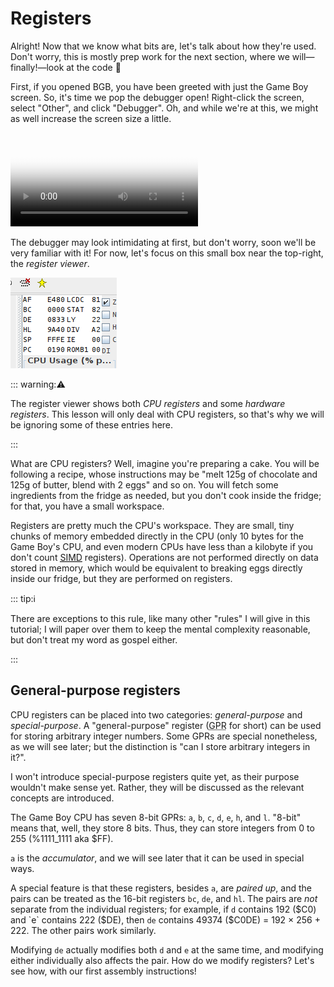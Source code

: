 # Registers

Alright!
Now that we know what bits are, let's talk about how they're used.
Don't worry, this is mostly prep work for the next section, where we will—finally!—look at the code 👀

First, if you opened BGB, you have been greeted with just the Game Boy screen.
So, it's time we pop the debugger open!
Right-click the screen, select "Other", and click "Debugger".
Oh, and while we're at this, we might as well increase the screen size a little.

<video controls poster="../assets/vid/debugger.poster.png">
	<source src="../assets/vid/debugger.webm" type="video/webm">
	<source src="../assets/vid/debugger.mp4" type="video/mp4">

	<img src="../assets/vid/debugger.gif" alt="Video demonstration in BGB">
</video>

The debugger may look intimidating at first, but don't worry, soon we'll be very familiar with it!
For now, let's focus on this small box near the top-right, the *register viewer*.

![Picture of the register viewer's location](../assets/img/reg_viewer.png)

::: warning:⚠️

The register viewer shows both *CPU registers* and some *hardware registers*.
This lesson will only deal with CPU registers, so that's why we will be ignoring some of these entries here.

:::

What are CPU registers?
Well, imagine you're preparing a cake.
You will be following a recipe, whose instructions may be "melt 125g of chocolate and 125g of butter, blend with 2 eggs" and so on.
You will fetch some ingredients from the fridge as needed, but you don't cook inside the fridge; for that, you have a small workspace.

Registers are pretty much the CPU's workspace.
They are small, tiny chunks of memory embedded directly in the CPU (only 10 bytes for the Game Boy's CPU, and even modern CPUs have less than a kilobyte if you don't count <a href="https://en.wikipedia.org/wiki/SIMD"><abbr title="Single Instruction, Multiple Data">SIMD</abbr></a> registers).
Operations are not performed directly on data stored in memory, which would be equivalent to breaking eggs directly inside our fridge, but they are performed on registers.

::: tip:ℹ️

There are exceptions to this rule, like many other "rules" I will give in this tutorial; I will paper over them to keep the mental complexity reasonable, but don't treat my word as gospel either.

:::

## General-purpose registers

CPU registers can be placed into two categories: *general-purpose* and *special-purpose*.
A "general-purpose" register (<abbr title="General-Purpose Register">GPR</abbr> for short) can be used for storing arbitrary integer numbers.
Some GPRs are special nonetheless, as we will see later; but the distinction is "can I store arbitrary integers in it?".

I won't introduce special-purpose registers quite yet, as their purpose wouldn't make sense yet.
Rather, they will be discussed as the relevant concepts are introduced.

The Game Boy CPU has seven 8-bit GPRs: `a`, `b`, `c`, `d`, `e`, `h`, and `l`.
"8-bit" means that, well, they store 8 bits.
Thus, they can store integers from 0 to 255 (%1111_1111 aka $FF).

`a` is the *accumulator*, and we will see later that it can be used in special ways.

A special feature is that these registers, besides `a`, are *paired up*, and the pairs can be treated as the 16-bit registers `bc`, `de`, and `hl`.
The pairs are *not* separate from the individual registers; for example, if `d` contains 192 ($C0) and `e` contains 222 ($DE), then `de` contains 49374 ($C0DE) = 192 × 256 + 222.
The other pairs work similarly.

Modifying `de` actually modifies both `d` and `e` at the same time, and modifying either individually also affects the pair.
How do we modify registers?
Let's see how, with our first assembly instructions!
